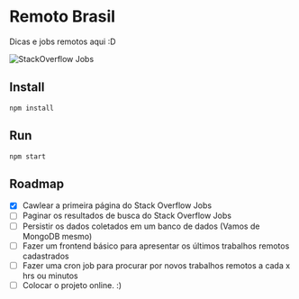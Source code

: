# Remoto Brasil
Dicas e jobs remotos aqui :D

![StackOverflow Jobs](http://g.recordit.co/fsRjXHEkNu.gif)

## Install
```
npm install
```

## Run
```
npm start
```

## Roadmap
- [X] Cawlear a primeira página do Stack Overflow Jobs
- [ ] Paginar os resultados de busca do Stack Overflow Jobs
- [ ] Persistir os dados coletados em um banco de dados (Vamos de MongoDB mesmo)
- [ ] Fazer um frontend básico para apresentar os últimos trabalhos remotos cadastrados
- [ ] Fazer uma cron job para procurar por novos trabalhos remotos a cada x hrs ou minutos
- [ ] Colocar o projeto online.  :)
